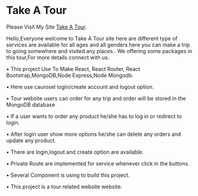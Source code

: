 # Take A Tour

Please Visit My Site [Take A Tour](https://gallant-bell-b642f5.netlify.app).

Hello,Everyone welcome to Take A Tour site here are different type of services are available for all ages and all genders here you can make a trip to going somewhere and visited any places . We offering some packages in this tour,For more details connect with us.

•	This project Use To Make React, React Router, React Bootstrap,MongoDB,Node Express,Node Mongodb.

•	Here use caurosel login/create account and logout option.

•   Tour website users can order for any trip and order will be stored in the MongoDB database 

•	If a user wants to order any product he/she has to log in or redirect to login.

•	After login user show more options he/she can delete any orders and update any product.

•	There are login,logout and create option are available.

•	Private Route are implemented for service whenever click in the buttons.

•	Several Component is using to build this project.

•	This project is a tour related website website.